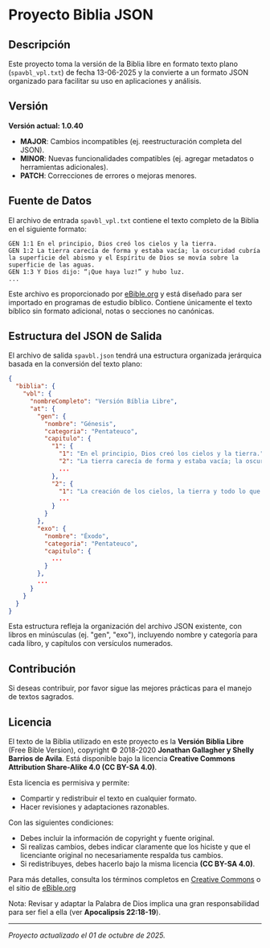 # Proyecto Biblia JSON

## Descripción

Este proyecto toma la versión de la Biblia libre en formato texto plano (`spavbl_vpl.txt`) de fecha 13-06-2025 y la convierte a un formato JSON organizado para facilitar su uso en aplicaciones y análisis.

## Versión

**Versión actual: 1.0.40**

- **MAJOR**: Cambios incompatibles (ej. reestructuración completa del JSON).
- **MINOR**: Nuevas funcionalidades compatibles (ej. agregar metadatos o herramientas adicionales).
- **PATCH**: Correcciones de errores o mejoras menores.

## Fuente de Datos

El archivo de entrada `spavbl_vpl.txt` contiene el texto completo de la Biblia en el siguiente formato:

```
GEN 1:1 En el principio, Dios creó los cielos y la tierra.
GEN 1:2 La tierra carecía de forma y estaba vacía; la oscuridad cubría la superficie del abismo y el Espíritu de Dios se movía sobre la superficie de las aguas.
GEN 1:3 Y Dios dijo: “¡Que haya luz!” y hubo luz.
...
```

Este archivo es proporcionado por [eBible.org](https://ebible.org/details.php?id=spavbl) y está diseñado para ser importado en programas de estudio bíblico. Contiene únicamente el texto bíblico sin formato adicional, notas o secciones no canónicas.

## Estructura del JSON de Salida

El archivo de salida `spavbl.json` tendrá una estructura organizada jerárquica basada en la conversión del texto plano:

```json
{
  "biblia": {
    "vbl": {
      "nombreCompleto": "Versión Bíblia Libre",
      "at": {
        "gen": {
          "nombre": "Génesis",
          "categoria": "Pentateuco",
          "capitulo": {
            "1": {
              "1": "En el principio, Dios creó los cielos y la tierra.",
              "2": "La tierra carecía de forma y estaba vacía; la oscuridad cubría la superficie del abismo y el Espíritu de Dios se movía sobre la superficie de las aguas.",
              ...
            },
            "2": {
              "1": "La creación de los cielos, la tierra y todo lo que hay en ellos quedó terminada.",
              ...
            }
          }
        },
        "exo": {
          "nombre": "Éxodo",
          "categoria": "Pentateuco",
          "capitulo": {
            ...
          }
        },
        ...
      }
    }
  }
}
```

Esta estructura refleja la organización del archivo JSON existente, con libros en minúsculas (ej. "gen", "exo"), incluyendo nombre y categoría para cada libro, y capítulos con versículos numerados.

## Contribución

Si deseas contribuir, por favor sigue las mejores prácticas para el manejo de textos sagrados.

## Licencia

El texto de la Biblia utilizado en este proyecto es la **Versión Biblia Libre** (Free Bible Version), copyright © 2018-2020 **Jonathan Gallagher y Shelly Barrios de Avila**. Está disponible bajo la licencia **Creative Commons Attribution Share-Alike 4.0 (CC BY-SA 4.0)**.

Esta licencia es permisiva y permite:

- Compartir y redistribuir el texto en cualquier formato.
- Hacer revisiones y adaptaciones razonables.

Con las siguientes condiciones:

- Debes incluir la información de copyright y fuente original.
- Si realizas cambios, debes indicar claramente que los hiciste y que el licenciante original no necesariamente respalda tus cambios.
- Si redistribuyes, debes hacerlo bajo la misma licencia **(CC BY-SA 4.0)**.

Para más detalles, consulta los términos completos en [Creative Commons](https://creativecommons.org/licenses/by-sa/4.0/) o el sitio de [eBible.org](https://ebible.org/details.php?id=spavbl)

Nota: Revisar y adaptar la Palabra de Dios implica una gran responsabilidad para ser fiel a ella (ver **Apocalipsis 22:18-19**).

---

_Proyecto actualizado el 01 de octubre de 2025._
